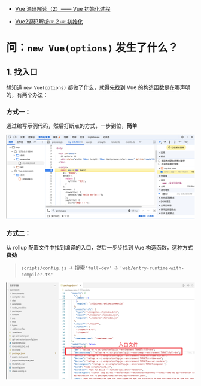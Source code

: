 * [Vue 源码解读（2）—— Vue 初始化过程](https://juejin.cn/post/6950084496515399717)

* [Vue2源码解析☞ 2 ☞ 初始化](https://juejin.cn/post/7100124377567461383)





# 问：`new Vue(options)` 发生了什么？

## 1. 找入口

想知道 `new Vue(options)` 都做了什么，就得先找到 Vue 的构造函数是在哪声明的，有两个办法：

### 方式一：

通过编写示例代码，然后打断点的方式，一步到位，**简单**

![](images/001.png)



### 方式二：

从 rollup 配置文件中找到编译的入口，然后一步步找到 Vue 构造函数，这种方式 **费劲**

> `scripts/config.js` -> 搜索`'full-dev'` -> `'web/entry-runtime-with-compiler.ts'`

![](images/002.png)

